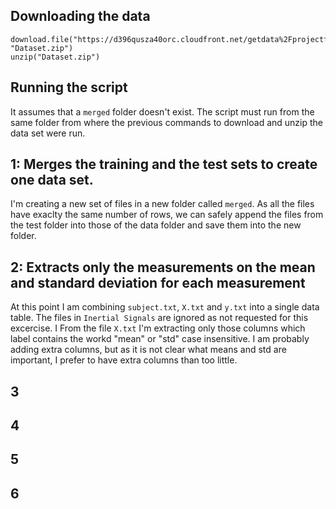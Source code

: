 ## Downloading the data
```
download.file("https://d396qusza40orc.cloudfront.net/getdata%2Fprojectfiles%2FUCI%20HAR%20Dataset.zip", "Dataset.zip")
unzip("Dataset.zip")
```
## Running the script
It assumes that a ```merged``` folder doesn't exist. The script must run from the same folder from where the previous commands to download and unzip the data set were run.

## 1: Merges the training and the test sets to create one data set.
I'm creating a new set of files in a new folder called ```merged```. As all the files have exaclty the same number of rows, we can safely append the files from the test folder into those of the data folder and save them into the new folder. 

## 2: Extracts only the measurements on the mean and standard deviation for each measurement 
At this point I am combining ```subject.txt```, ```X.txt``` and ```y.txt``` into a single data table.
The files in ```Inertial Signals``` are ignored as not requested for this excercise.  I
From the file ```X.txt``` I'm extracting only those columns which label contains the workd "mean" or "std" case insensitive. I am probably adding extra columns, but as it is not clear what means and std are important, I prefer to have extra columns than too little.


## 3
## 4
## 5
## 6
